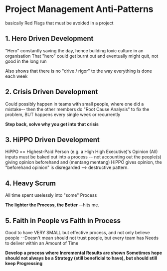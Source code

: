 # Project Management Anti-Patterns
basically Red Flags that must be avoided in a project

## 1. Hero Driven Development
"Hero" constantly saving the day, hence building toxic culture in an organisation
That "hero" could get burnt out and eventually might quit, not good in the long run

Also shows that there is no "drive / rigor" to the way everything is done each week

## 2. Crisis Driven Development
Could possibly happen in teams with small people, where one did a mistake--
then the other members do "Root Cause Analysis" to fix the problem, BUT happens every single week or recurrently

**Step back, solve why you get into that crisis**

## 3. HiPPO Driven Development
HiPPO == Highest-Paid Person (e.g. a High High Executive)'s Opinion
(All) inputs must be baked out into a process -- not accounting out the people(s) giving opinion beforehand
and (mentang mentang) HiPPO gives opinion, the "beforehand opinion" is disregarded --> destructive pattern.

## 4. Heavy Scrum
All time spent uselessly into "some" Process

**The lighter the Process, the Better** --hits me.

## 5. Faith in People vs Faith in Process
Good to have VERY SMALL but effective process, and not only believe people
--Doesn't mean should not trust people, but every team has Needs to deliver within an Amount of Time

**Develop a process where Incremental Results are shown**
**Sometimes hope should not always be a Strategy (still beneficial to have), but should still keep Progressing**